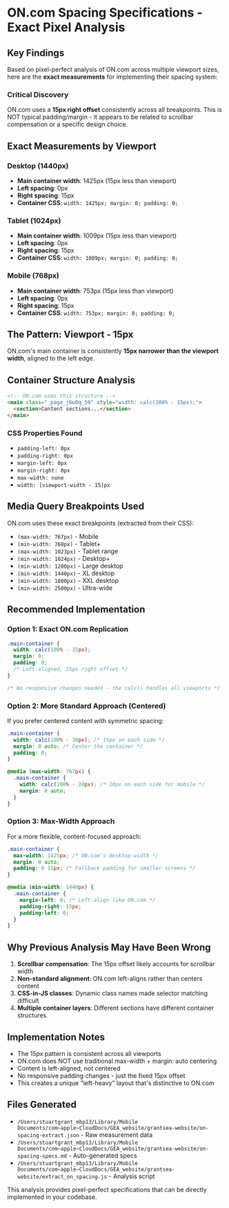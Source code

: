 # ON.com Spacing Specifications - Exact Pixel Analysis

## Key Findings

Based on pixel-perfect analysis of ON.com across multiple viewport sizes, here are the **exact measurements** for implementing their spacing system:

### Critical Discovery
ON.com uses a **15px right offset** consistently across all breakpoints. This is NOT typical padding/margin - it appears to be related to scrollbar compensation or a specific design choice.

## Exact Measurements by Viewport

### Desktop (1440px)
- **Main container width**: 1425px (15px less than viewport)
- **Left spacing**: 0px 
- **Right spacing**: 15px
- **Container CSS**: `width: 1425px; margin: 0; padding: 0;`

### Tablet (1024px) 
- **Main container width**: 1009px (15px less than viewport)
- **Left spacing**: 0px
- **Right spacing**: 15px
- **Container CSS**: `width: 1009px; margin: 0; padding: 0;`

### Mobile (768px)
- **Main container width**: 753px (15px less than viewport) 
- **Left spacing**: 0px
- **Right spacing**: 15px
- **Container CSS**: `width: 753px; margin: 0; padding: 0;`

## The Pattern: Viewport - 15px

ON.com's main container is consistently **15px narrower than the viewport width**, aligned to the left edge.

## Container Structure Analysis

```html
<!-- ON.com uses this structure -->
<main class="_page_j6w0q_59" style="width: calc(100% - 15px);">
  <section>Content sections...</section>
</main>
```

### CSS Properties Found
- `padding-left: 0px`
- `padding-right: 0px` 
- `margin-left: 0px`
- `margin-right: 0px`
- `max-width: none`
- `width: [viewport-width - 15]px`

## Media Query Breakpoints Used

ON.com uses these exact breakpoints (extracted from their CSS):

- `(max-width: 767px)` - Mobile
- `(min-width: 768px)` - Tablet+  
- `(max-width: 1023px)` - Tablet range
- `(min-width: 1024px)` - Desktop+
- `(min-width: 1200px)` - Large desktop
- `(min-width: 1440px)` - XL desktop
- `(min-width: 1800px)` - XXL desktop
- `(min-width: 2500px)` - Ultra-wide

## Recommended Implementation

### Option 1: Exact ON.com Replication
```css
.main-container {
  width: calc(100% - 15px);
  margin: 0;
  padding: 0;
  /* Left-aligned, 15px right offset */
}

/* No responsive changes needed - the calc() handles all viewports */
```

### Option 2: More Standard Approach (Centered)
If you prefer centered content with symmetric spacing:

```css
.main-container {
  width: calc(100% - 30px); /* 15px on each side */
  margin: 0 auto; /* Center the container */
  padding: 0;
}

@media (max-width: 767px) {
  .main-container {
    width: calc(100% - 20px); /* 10px on each side for mobile */
    margin: 0 auto;
  }
}
```

### Option 3: Max-Width Approach
For a more flexible, content-focused approach:

```css
.main-container {
  max-width: 1425px; /* ON.com's desktop width */
  margin: 0 auto;
  padding: 0 15px; /* Fallback padding for smaller screens */
}

@media (min-width: 1440px) {
  .main-container {
    margin-left: 0; /* Left-align like ON.com */
    padding-right: 15px;
    padding-left: 0;
  }
}
```

## Why Previous Analysis May Have Been Wrong

1. **Scrollbar compensation**: The 15px offset likely accounts for scrollbar width
2. **Non-standard alignment**: ON.com left-aligns rather than centers content
3. **CSS-in-JS classes**: Dynamic class names made selector matching difficult
4. **Multiple container layers**: Different sections have different container structures

## Implementation Notes

- The 15px pattern is consistent across all viewports
- ON.com does NOT use traditional max-width + margin: auto centering
- Content is left-aligned, not centered
- No responsive padding changes - just the fixed 15px offset
- This creates a unique "left-heavy" layout that's distinctive to ON.com

## Files Generated
- `/Users/stuartgrant_mbp13/Library/Mobile Documents/com~apple~CloudDocs/GEA_website/grantsea-website/on-spacing-extract.json` - Raw measurement data
- `/Users/stuartgrant_mbp13/Library/Mobile Documents/com~apple~CloudDocs/GEA_website/grantsea-website/on-spacing-specs.md` - Auto-generated specs
- `/Users/stuartgrant_mbp13/Library/Mobile Documents/com~apple~CloudDocs/GEA_website/grantsea-website/extract_on_spacing.js` - Analysis script

This analysis provides pixel-perfect specifications that can be directly implemented in your codebase.